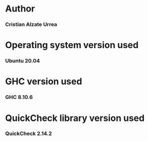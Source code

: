 # Author
### Cristian Alzate Urrea

# Operating system version used
### Ubuntu 20.04

# GHC version used
### GHC 8.10.6

# QuickCheck library version used
### QuickCheck 2.14.2
